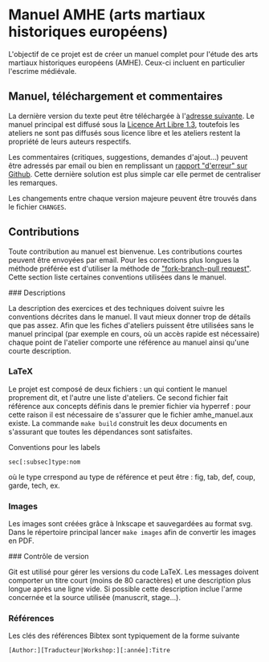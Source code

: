 # Manuel AMHE (arts martiaux historiques européens)

L'objectif de ce projet est de créer un manuel complet pour l'étude des arts
martiaux historiques européens (AMHE). Ceux-ci incluent en particulier
l'escrime médiévale.

## Manuel, téléchargement et commentaires

La dernière version du texte peut être téléchargée à l'[adresse suivante][1].
Le manuel principal est diffusé sous la [Licence Art Libre 1.3][2], toutefois
les ateliers ne sont pas diffusés sous licence libre et les ateliers restent
la propriété de leurs auteurs respectifs.

Les commentaires (critiques, suggestions, demandes d'ajout...) peuvent être
adressés par email ou bien en remplissant un [rapport "d'erreur" sur Github][3].
Cette dernière solution est plus simple car elle permet de centraliser les
remarques.

Les changements entre chaque version majeure peuvent être trouvés dans le
fichier `CHANGES`.

## Contributions

Toute contribution au manuel est bienvenue. Les contributions courtes peuvent
être envoyées par email. Pour les corrections plus longues la méthode
préférée est d'utiliser la méthode de ["fork-branch-pull request"][4].
Cette section liste certaines conventions utilisées dans le manuel.

### Descriptions

La description des exercices et des techniques doivent suivre les conventions
décrites dans le manuel. Il vaut mieux donner trop de détails que pas assez.
Afin que les fiches d'ateliers puissent être utilisées sans le manuel principal
(par exemple en cours, où un accès rapide est nécessaire) chaque point de
l'atelier comporte une référence au manuel ainsi qu'une courte description.

### LaTeX

Le projet est composé de deux fichiers : un qui contient le manuel proprement
dit, et l'autre une liste d'ateliers. Ce second fichier fait référence aux
concepts définis dans le premier fichier via hyperref : pour cette raison il
est nécessaire de s'assurer que le fichier amhe_manuel.aux existe.
La commande `make build` construit les deux documents en s'assurant que toutes
les dépendances sont satisfaites.

Conventions pour les labels

    sec[:subsec]type:nom

où le type crrespond au type de référence et peut être : fig, tab, def, coup,
garde, tech, ex.

### Images

Les images sont créées grâce à Inkscape et sauvegardées au format svg. Dans
le répertoire principal lancer `make images` afin de convertir les images en
PDF.

### Contrôle de version

Git est utilisé pour gérer les versions du code LaTeX. Les messages doivent
comporter un titre court (moins de 80 caractères) et une description plus
longue après une ligne vide. Si possible cette description inclue l'arme
concernée et la source utilisée (manuscrit, stage...).

### Références

Les clés des références Bibtex sont typiquement de la forme suivante

    [Author:][Traducteur|Workshop:][:année]:Titre


[1]: https://www.dropbox.com/s/ga9t604bu94rmox/amhe_manuel.pdf?dl=0
[2]: http://artlibre.org
[3]: https://github.com/melsophos/manuel-amhe/issues
[4]: https://help.github.com/articles/fork-a-repo/

